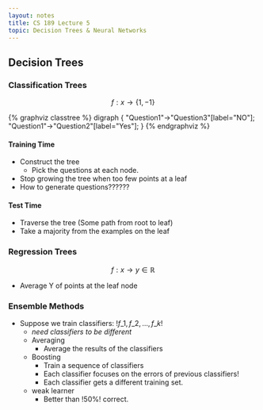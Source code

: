 ```yaml
---
layout: notes
title: CS 189 Lecture 5
topic: Decision Trees & Neural Networks
---
```


## Decision Trees

### Classification Trees

$$f:x \rightarrow \{ 1, -1 \} $$

{% graphviz classtree %}
digraph {
  "Question1"->"Question3"[label="NO"];
  "Question1"->"Question2"[label="Yes"];
}
{% endgraphviz %}

#### Training Time
- Construct the tree
  - Pick the questions at each node.
- Stop growing the tree when too few points at a leaf
- How to generate questions??????

#### Test Time
- Traverse the tree (Some path from root to leaf)
- Take a majority from the examples on the leaf

### Regression Trees

$$f:x \rightarrow y \in \mathbb{R}$$

- Average Y of points at the leaf node

### Ensemble Methods
- Suppose we train classifiers: $!f\_1, f\_2, ..., f\_k!$
  - *need classifiers to be different*
  - Averaging
    - Average the results of the classifiers
  - Boosting
    - Train a sequence of classifiers
    - Each classifier focuses on the errors of previous classifiers!
    - Each classifier gets a different training set.
  - weak learner
    - Better than $!50\%!$ correct.
